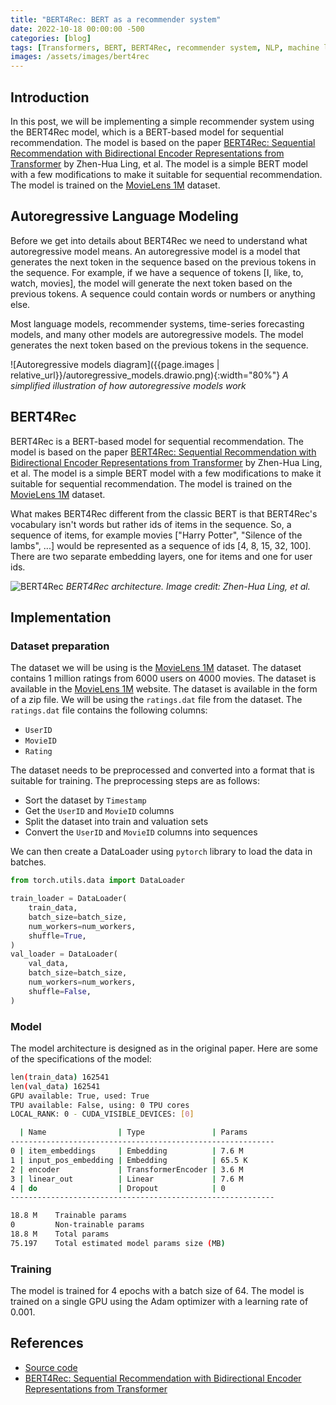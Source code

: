 ```yaml
---
title: "BERT4Rec: BERT as a recommender system"
date: 2022-10-18 00:00:00 -500
categories: [blog]
tags: [Transformers, BERT, BERT4Rec, recommender system, NLP, machine learning]
images: /assets/images/bert4rec
---
```


## Introduction

In this post, we will be implementing a simple recommender system using the BERT4Rec model, which is a BERT-based model for sequential recommendation. The model is based on the paper [BERT4Rec: Sequential Recommendation with Bidirectional Encoder Representations from Transformer](https://arxiv.org/abs/1904.06690) by Zhen-Hua Ling, et al. The model is a simple BERT model with a few modifications to make it suitable for sequential recommendation. The model is trained on the [MovieLens 1M](https://grouplens.org/datasets/movielens/1m/) dataset.


## Autoregressive Language Modeling

Before we get into details about BERT4Rec we need to understand what autoregressive model means. An autoregressive model is a model that generates the next token in the sequence based on the previous tokens in the sequence. For example, if we have a sequence of tokens [I, like, to, watch, movies], the model will generate the next token based on the previous tokens. A sequence could contain words or numbers or anything else.

Most language models, recommender systems, time-series forecasting models, and many other models are autoregressive models. The model generates the next token based on the previous tokens in the sequence.


![Autoregressive models diagram]({{page.images | relative_url}}/autoregressive_models.drawio.png){:width="80%"}
*A simplified illustration of how autoregressive models work*



## BERT4Rec

BERT4Rec is a BERT-based model for sequential recommendation. The model is based on the paper [BERT4Rec: Sequential Recommendation with Bidirectional Encoder Representations from Transformer](https://arxiv.org/abs/1904.06690) by Zhen-Hua Ling, et al. The model is a simple BERT model with a few modifications to make it suitable for sequential recommendation. The model is trained on the [MovieLens 1M](https://grouplens.org/datasets/movielens/1m/) dataset.

What makes BERT4Rec different from the classic BERT is that BERT4Rec's vocabulary isn't words but rather ids of items in the sequence. So, a sequence of items, for example movies ["Harry Potter", "Silence of the lambs", ...] would be represented as a sequence of ids [4, 8, 15, 32, 100]. There are two separate embedding layers, one for items and one for user ids.

![BERT4Rec](https://www.researchgate.net/publication/357555116/figure/fig1/AS:1108425652092928@1641280677333/Model-architecture-of-MetaBERT4Rec-In-contrast-to-BERT4Rec-we-add-meta-embedding-for.ppm)
*BERT4Rec architecture. Image credit: Zhen-Hua Ling, et al.*

## Implementation

### Dataset preparation

The dataset we will be using is the [MovieLens 1M](https://grouplens.org/datasets/movielens/1m/) dataset. The dataset contains 1 million ratings from 6000 users on 4000 movies. The dataset is available in the [MovieLens 1M](https://grouplens.org/datasets/movielens/1m/) website. The dataset is available in the form of a zip file. We will be using the `ratings.dat` file from the dataset. The `ratings.dat` file contains the following columns:

- `UserID`
- `MovieID`
- `Rating`

The dataset needs to be preprocessed and converted into a format that is suitable for training. The preprocessing steps are as follows:

  - Sort the dataset by `Timestamp`
  - Get the `UserID` and `MovieID` columns
  - Split the dataset into train and valuation sets
  - Convert the `UserID` and `MovieID` columns into sequences

We can then create a DataLoader using `pytorch` library to load the data in batches.

```python	
from torch.utils.data import DataLoader

train_loader = DataLoader(
    train_data,
    batch_size=batch_size,
    num_workers=num_workers,
    shuffle=True,
)
val_loader = DataLoader(
    val_data,
    batch_size=batch_size,
    num_workers=num_workers,
    shuffle=False,
)
```

### Model

The model architecture is designed as in the original paper.
Here are some of the specifications of the model:

```bash
len(train_data) 162541
len(val_data) 162541
GPU available: True, used: True
TPU available: False, using: 0 TPU cores
LOCAL_RANK: 0 - CUDA_VISIBLE_DEVICES: [0]

  | Name                | Type               | Params
-----------------------------------------------------------
0 | item_embeddings     | Embedding          | 7.6 M 
1 | input_pos_embedding | Embedding          | 65.5 K
2 | encoder             | TransformerEncoder | 3.6 M 
3 | linear_out          | Linear             | 7.6 M 
4 | do                  | Dropout            | 0     
-----------------------------------------------------------

18.8 M    Trainable params
0         Non-trainable params
18.8 M    Total params
75.197    Total estimated model params size (MB)
```

### Training

The model is trained for 4 epochs with a batch size of 64. The model is trained on a single GPU using the Adam optimizer with a learning rate of 0.001. 


## References

- [Source code](https://github.com/amrohendawi/recommender_BERT4Rec)
- [BERT4Rec: Sequential Recommendation with Bidirectional Encoder Representations from Transformer](https://arxiv.org/abs/1904.06690)